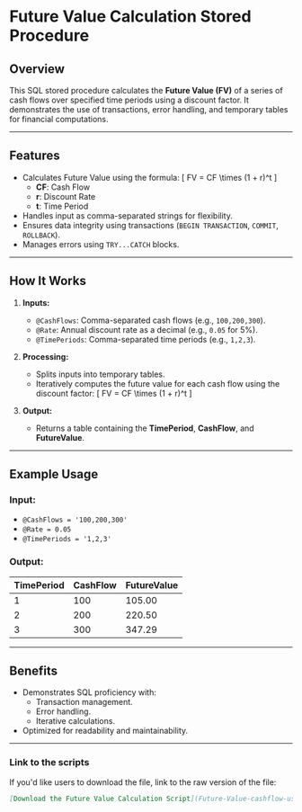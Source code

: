 # Future Value Calculation Stored Procedure

## Overview
This SQL stored procedure calculates the **Future Value (FV)** of a series of cash flows over specified time periods using a discount factor. It demonstrates the use of transactions, error handling, and temporary tables for financial computations.

---

## Features
- Calculates Future Value using the formula:
  \[
  FV = CF \times (1 + r)^t
  \]
  - **CF**: Cash Flow
  - **r**: Discount Rate
  - **t**: Time Period
- Handles input as comma-separated strings for flexibility.
- Ensures data integrity using transactions (`BEGIN TRANSACTION`, `COMMIT`, `ROLLBACK`).
- Manages errors using `TRY...CATCH` blocks.

---

## How It Works
1. **Inputs:**
   - `@CashFlows`: Comma-separated cash flows (e.g., `100,200,300`).
   - `@Rate`: Annual discount rate as a decimal (e.g., `0.05` for 5%).
   - `@TimePeriods`: Comma-separated time periods (e.g., `1,2,3`).

2. **Processing:**
   - Splits inputs into temporary tables.
   - Iteratively computes the future value for each cash flow using the discount factor:
     \[
     FV = CF \times (1 + r)^t
     \]

3. **Output:**
   - Returns a table containing the **TimePeriod**, **CashFlow**, and **FutureValue**.

---

## Example Usage
### Input:
- `@CashFlows = '100,200,300'`
- `@Rate = 0.05`
- `@TimePeriods = '1,2,3'`

### Output:
| TimePeriod | CashFlow | FutureValue |
|------------|----------|-------------|
| 1          | 100      | 105.00      |
| 2          | 200      | 220.50      |
| 3          | 300      | 347.29      |

---

## Benefits
- Demonstrates SQL proficiency with:
  - Transaction management.
  - Error handling.
  - Iterative calculations.
- Optimized for readability and maintainability.



---

### **Link to the scripts**
If you'd like users to download the file, link to the raw version of the file:

```markdown
[Download the Future Value Calculation Script](Future-Value-cashflow-using-SQL/CashflowFV scripts.sql)

